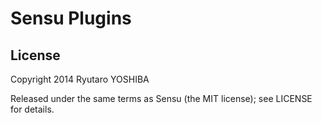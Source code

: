 # Sensu Plugins


## License

Copyright 2014 Ryutaro YOSHIBA

Released under the same terms as Sensu (the MIT license); see LICENSE
for details.
